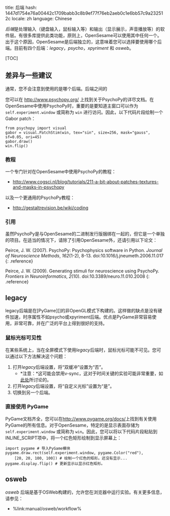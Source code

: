 title: 后端
hash: 1447d1754e76a00442c1709babb3c8b9ef77f76eb2aeb0c1e6bb57c9a232512c
locale: zh
language: Chinese

*后端*是处理输入（键盘输入，鼠标输入等）和输出（显示展示，声音播放等）的软件层。有很多库提供此类功能，原则上，OpenSesame可以使用其中任何一个。出于这个原因，OpenSesame是后端独立的，这意味着您可以选择要使用哪个后端。目前有四个后端：*legacy*，*psycho*，*xpyriment* 和 *osweb*。

[TOC]

## 差异与一些建议

通常，您不会注意到使用的是哪个后端。后端之间的

您可以在 <http://www.psychopy.org/> 上找到关于PsychoPy的详尽文档。在OpenSesame中使用PsychoPy时，重要的是要知道主窗口可以作为`self.experiment.window` 或简称为 `win` 进行访问。因此，以下代码片段绘制一个Gabor patch：

~~~ .python
from psychopy import visual
gabor = visual.PatchStim(win, tex="sin", size=256, mask="gauss", sf=0.05, ori=45)
gabor.draw()
win.flip()
~~~

### 教程

一个专门针对在OpenSesame中使用PsychoPy的教程：

- <http://www.cogsci.nl/blog/tutorials/211-a-bit-about-patches-textures-and-masks-in-psychopy>

以及一个更通用的PsychoPy教程：

- <http://gestaltrevision.be/wiki/coding>

### 引用

虽然PsychoPy是与OpenSesame的二进制发行版捆绑在一起的，但它是一个单独的项目。在适当的情况下，请除了引用OpenSesame外，还请引用以下论文：

Peirce, J. W. (2007). PsychoPy: Psychophysics software in Python. *Journal of Neuroscience Methods*, *162*(1-2), 8-13. doi:10.1016/j.jneumeth.2006.11.017
{: .reference}

Peirce, J. W. (2009). Generating stimuli for neuroscience using PsychoPy. *Frontiers in Neuroinformatics*, *2*(10). doi:10.3389/neuro.11.010.2008
{: .reference}

## legacy

legacy后端是在[PyGame][]的非OpenGL模式下构建的。这样做的缺点是没有硬件加速，时序属性不如psycho或xpyriment后端。优点是PyGame非常容易使用，非常可靠，并在广泛的平台上得到很好的支持。

### 鼠标光标可见性

在某些系统上，当在全屏模式下使用*legacy*后端时，鼠标光标可能不可见。您可以通过以下方法解决这个问题：

1. 打开*legacy*后端设置，将“双缓冲”设置为“否”。
	- *注意：*这可能会禁用v-sync，这对于时间关键的实验可能非常重要，如[此处](%link:timing%)所讨论的。
2. 打开*legacy*后端设置，将“自定义光标”设置为“是”。
3. 切换到另一个后端。

### 直接使用 PyGame

PyGame文档齐全，您可以在<http://www.pygame.org/docs/>上找到有关使用PyGame的所有信息。对于OpenSesame，特定的是显示表面存储为`self.experiment.window` 或简称为 `win`。因此，您可以将以下代码片段粘贴到INLINE_SCRIPT项中，将一个红色矩形绘制到显示屏幕上：

~~~ .python
import pygame # 导入PyGame模块
pygame.draw.rect(self.experiment.window, pygame.Color("red"),
	[20, 20, 100, 100]) # 绘制一个红色的矩形。还没有显示...
pygame.display.flip() # 更新显示以显示红色矩形。
~~~

## osweb

*osweb* 后端是基于OSWeb构建的，允许您在浏览器中运行实验。有关更多信息，请参见：

- %link:manual/osweb/workflow%